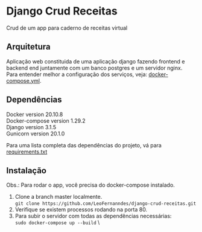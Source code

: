 # Django Crud Receitas

Crud de um app para caderno de receitas virtual


## Arquitetura

Aplicação web constituida de uma aplicação django fazendo frontend e backend end juntamente com um banco postgres e um 
servidor nginx. \
Para entender melhor a configuração dos serviços, veja: [docker-compose.yml](./docker-compose.yml).


## Dependências

Docker version 20.10.8 \
Docker-compose version 1.29.2 \
Django version 3.1.5 \
Gunicorn version 20.1.0 

Para uma lista completa das dependências do projeto, vá para [requirements.txt](./requirements.txt)

## Instalação

Obs.: Para rodar o app, você precisa do docker-compose instalado.

1. Clone a branch master localmente. \
    ```git clone https://github.com/LeoFernanndes/django-crud-receitas.git```
2. Verifique se existem processos rodando na porta 80.
3. Para subir o servidor com todas as dependências necessárias: \
   ```sudo docker-compose up --build``` \
